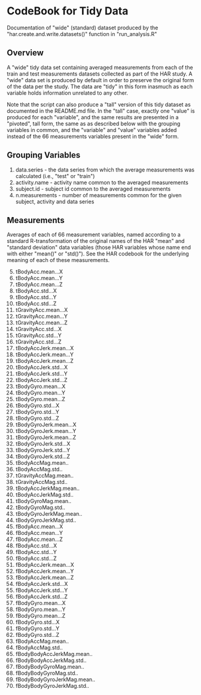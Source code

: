 CodeBook for Tidy Data
======================

Documentation of "wide" (standard) dataset produced by the "har.create.and.write.datasets()" function in "run_analysis.R"


Overview
--------

A "wide" tidy data set containing averaged measurements from each of the train and test measurements datasets collected
as part of the HAR study.  A "wide" data set is produced by default in order to preserve the original form of the data
per the study.  The data are "tidy" in this form inasmuch as each variable holds information unrelated to any other.

Note that the script can also produce a "tall" version of this tidy dataset as documented in the README.md file.  In 
the "tall" case, exactly one "value" is produced for each "variable", and the same results are presented in a "pivoted",
tall form, the same as as described below with the grouping variables in common, and the "variable" and "value" variables
added instead of the 66 measurements variables present in the "wide" form.


Grouping Variables
------------------

1.	data.series - the data series from which the average measurements was calculated (i.e., "test" or "train")
2.	activity.name - activity name common to the averaged measurements
3.	subject.id - subject id common to the averaged measurements
4.	n.measurements - number of measurements common for the given subject, activity and data series


Measurements
------------

Averages of each of 66 measurement variables, named according to a standard R-transformation
of the original names of the HAR "mean" and "standard deviation" data variables (those HAR
variables whose name end with either "mean()" or "std()").  See the HAR codebook for the
underlying meaning of each of these measurements.

5.	tBodyAcc.mean...X
6.	tBodyAcc.mean...Y
7.	tBodyAcc.mean...Z
8.	tBodyAcc.std...X
9.	tBodyAcc.std...Y
10.	tBodyAcc.std...Z
11.	tGravityAcc.mean...X
12.	tGravityAcc.mean...Y
13.	tGravityAcc.mean...Z
14.	tGravityAcc.std...X
15.	tGravityAcc.std...Y
16.	tGravityAcc.std...Z
17.	tBodyAccJerk.mean...X
18.	tBodyAccJerk.mean...Y
19.	tBodyAccJerk.mean...Z
20.	tBodyAccJerk.std...X
21.	tBodyAccJerk.std...Y
22.	tBodyAccJerk.std...Z
23.	tBodyGyro.mean...X
24.	tBodyGyro.mean...Y
25.	tBodyGyro.mean...Z
26.	tBodyGyro.std...X
27.	tBodyGyro.std...Y
28.	tBodyGyro.std...Z
29.	tBodyGyroJerk.mean...X
30.	tBodyGyroJerk.mean...Y
31.	tBodyGyroJerk.mean...Z
32.	tBodyGyroJerk.std...X
33.	tBodyGyroJerk.std...Y
34.	tBodyGyroJerk.std...Z
35.	tBodyAccMag.mean..
36.	tBodyAccMag.std..
37.	tGravityAccMag.mean..
38.	tGravityAccMag.std..
39.	tBodyAccJerkMag.mean..
40.	tBodyAccJerkMag.std..
41.	tBodyGyroMag.mean..
42.	tBodyGyroMag.std..
43.	tBodyGyroJerkMag.mean..
44.	tBodyGyroJerkMag.std..
45.	fBodyAcc.mean...X
46.	fBodyAcc.mean...Y
47.	fBodyAcc.mean...Z
48.	fBodyAcc.std...X
49.	fBodyAcc.std...Y
50.	fBodyAcc.std...Z
51.	fBodyAccJerk.mean...X
52.	fBodyAccJerk.mean...Y
53.	fBodyAccJerk.mean...Z
54.	fBodyAccJerk.std...X
55.	fBodyAccJerk.std...Y
56.	fBodyAccJerk.std...Z
57.	fBodyGyro.mean...X
58.	fBodyGyro.mean...Y
59.	fBodyGyro.mean...Z
60.	fBodyGyro.std...X
61.	fBodyGyro.std...Y
62.	fBodyGyro.std...Z
63.	fBodyAccMag.mean..
64.	fBodyAccMag.std..
65.	fBodyBodyAccJerkMag.mean..
66.	fBodyBodyAccJerkMag.std..
67.	fBodyBodyGyroMag.mean..
68.	fBodyBodyGyroMag.std..
69.	fBodyBodyGyroJerkMag.mean..
70.	fBodyBodyGyroJerkMag.std..
